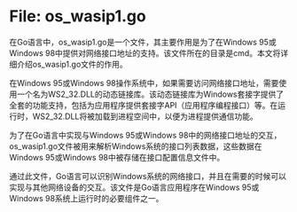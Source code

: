 # File: os_wasip1.go

在Go语言中，os_wasip1.go是一个文件，其主要作用是为了在Windows 95或Windows 98中提供对网络接口地址的支持。该文件所在的目录是cmd。本文将详细介绍os_wasip1.go文件的作用。

在Windows 95或Windows 98操作系统中，如果需要访问网络接口地址，需要使用一个名为WS2_32.DLL的动态链接库。该动态链接库为Windows套接字提供了全套的功能支持，包括为应用程序提供套接字API（应用程序编程接口）等。在运行时，WS2_32.DLL将被加载到进程空间中，以便为进程提供通信功能。

为了在Go语言中实现与Windows 95或Windows 98中的网络接口地址的交互，os_wasip1.go文件被用来解析Windows系统的接口列表数据，这些数据在Windows 95或Windows 98中被存储在接口配置信息文件中。

通过此文件，Go语言可以识别Windows系统的网络接口，并且在需要的时候可以实现与其他网络设备的交互。该文件是Go语言应用程序在Windows 95或Windows 98系统上运行时的必要组件之一。

